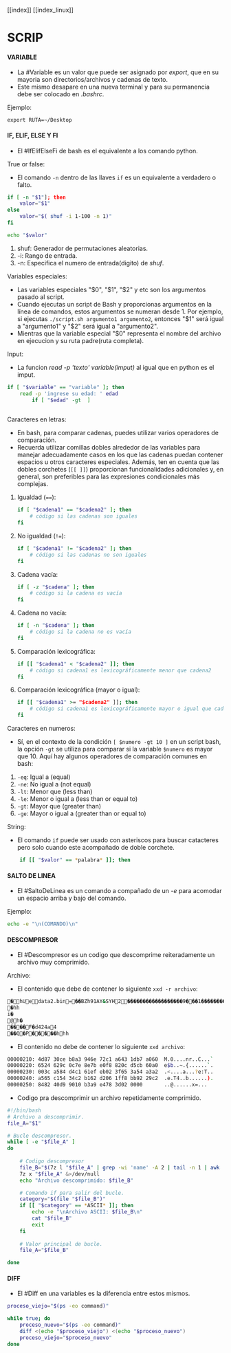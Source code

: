 [[index]]
[[index_linux]]

# SCRIP

#### **VARIABLE**
- La #Variable es un valor que puede ser asignado por _export_, que en su mayoria son directorios/archivos y cadenas de texto.
- Este mismo desapare en una nueva terminal y para su permanencia debe ser colocado en _.bashrc_.

Ejemplo:
```
export RUTA=~/Desktop
``` 


#### **IF, ELIF, ELSE Y FI**
- El #IfElifElseFi de bash es el equivalente a los comando python.

True or false:
- El comando `-n` dentro de las llaves `if` es un equivalente a verdadero o falto.
```bash
if [ -n "$1"]; then
	valor="$1"
else
	valor="$( shuf -i 1-100 -n 1)"
fi 

echo "$valor"
```
1. shuf: Generador de permutaciones aleatorias.
2. -i: Rango de entrada.
3. -n: Especifica el numero de entrada(digito) de _shuf_.

Variables especiales:
- Las variables especiales "$0", "$1", "$2" y etc son los argumentos pasado al script.
- Cuando ejecutas un script de Bash y proporcionas argumentos en la línea de comandos, estos argumentos se numeran desde 1. Por ejemplo, si ejecutas ``./script.sh argumento1 argumento2``, entonces "$1" será igual a "argumento1" y "$2" será igual a "argumento2".
- Mientras que la variable especial "$0" representa el nombre del archivo en ejecucion y su ruta padre(ruta completa).

Input:
- La funcion _read -p 'texto' variable(imput)_ al igual que en python es el imput.
```bash
if [ "$variable" == "variable" ]; then
	read -p 'ingrese su edad: ' edad
		if [ "$edad" -gt  ] 
	 
```

Caracteres en letras:
- En bash, para comparar cadenas, puedes utilizar varios operadores de comparación.
- Recuerda utilizar comillas dobles alrededor de las variables para manejar adecuadamente casos en los que las cadenas puedan contener espacios u otros caracteres especiales. Además, ten en cuenta que las dobles corchetes (`[[ ]]`) proporcionan funcionalidades adicionales y, en general, son preferibles para las expresiones condicionales más complejas.
1. Igualdad (`==`):
   ```bash
   if [ "$cadena1" == "$cadena2" ]; then
       # código si las cadenas son iguales
   fi
   ```
2. No igualdad (`!=`):
   ```bash
   if [ "$cadena1" != "$cadena2" ]; then
       # código si las cadenas no son iguales
   fi
   ```
3. Cadena vacía:
   ```bash
   if [ -z "$cadena" ]; then
       # código si la cadena es vacía
   fi
   ```
4. Cadena no vacía:
   ```bash
   if [ -n "$cadena" ]; then
       # código si la cadena no es vacía
   fi
   ```
5. Comparación lexicográfica:
   ```bash
   if [[ "$cadena1" < "$cadena2" ]]; then
       # código si cadena1 es lexicográficamente menor que cadena2
   fi
   ```
6. Comparación lexicográfica (mayor o igual):
   ```bash
   if [[ "$cadena1" >= "$cadena2" ]]; then
       # código si cadena1 es lexicográficamente mayor o igual que cadena2
   fi
   ```


Caracteres en numeros:
- Sí, en el contexto de la condición `[ $numero -gt 10 ]` en un script bash, la opción `-gt` se utiliza para comparar si la variable `$numero` es mayor que 10. Aquí hay algunos operadores de comparación comunes en bash:
1. `-eq`: Igual a (equal)
2. `-ne`: No igual a (not equal)
3. `-lt`: Menor que (less than)
4. `-le`: Menor o igual a (less than or equal to)
5. `-gt`: Mayor que (greater than)
6. `-ge`: Mayor o igual a (greater than or equal to)


String:
- El comando `if` puede ser usado con asteriscos para buscar catacteres pero solo cuando este acompañado de doble corchete. 
```bash
	if [[ "$valor" == *palabra* ]]; then
```


#### **SALTO DE LINEA**
- El #SaltoDeLinea es un comando a compañado de un _-e_ para acomodar un espacio arriba y bajo del comando.

Ejemplo:
```bash
echo -e "\n(COMANDO)\n"
```


#### **DESCOMPRESOR**
- El #Descompresor es un codigo que descomprime reiteradamente un archivo muy comprimido.

Archivo:
- El contenido que debe de contener lo siguiente `xxd -r archivo`:
```bash
�hUedata2.bin =��BZh91AY&SYH2  ������������������9���1����������;,� 
� hh
  i�
@h �
�� �� F�d424a4
��Q�P ��   ���hhh
```

- El contenido no debe de contener lo siguiente `xxd archivo`:
```bash
00000210: 4d87 30ce b8a3 946e 72c1 a643 1db7 a060  M.0....nr..C...`
00000220: 6524 629c 0c7e 8e7b e0f8 820c d5cb 60a0  e$b..~.{......`.
00000230: 003c a584 d4c1 61ef eb02 3f65 3a54 a3a2  .<....a...?e:T..
00000240: a565 c154 34c2 b162 d206 1ff8 bb92 29c2  .e.T4..b......).
00000250: 8482 40d9 9010 b3a9 e478 3d02 0000       ..@......x=...
```

- Codigo pra descomprimir un archivo repetidamente comprimido.
```bash
#!/bin/bash
# Archivo a descomprimir.
file_A="$1"

# Bucle descompresor.
while [ -e "$file_A" ] 
do
	
	# Codigo descompresor
	file_B="$(7z l "$file_A" | grep -wi 'name' -A 2 | tail -n 1 | awk '{print $NF}')"
	7z x "$file_A" &>/dev/null
	echo "Archivo descomprimido: $file_B"

	# Comando if para salir del bucle.
	category="$(file "$file_B")"
	if [[ "$category" == *ASCII* ]]; then 
		echo -e "\nArchivo ASCII: $file_B\n"
		cat "$file_B"
		exit
	fi
	
	# Valor principal de bucle.
	file_A="$file_B" 

done
```


#### **DIFF**
- El #Diff en una variables es la diferencia entre estos mismos.
```bash
proceso_viejo="$(ps -eo command)"

while true; do
    proceso_nuevo="$(ps -eo command)"
    diff <(echo "$proceso_viejo") <(echo "$proceso_nuevo")
    proceso_viejo="$proceso_nuevo"
done
```